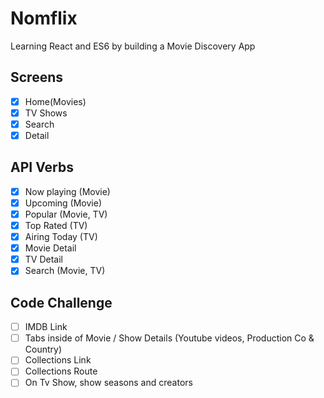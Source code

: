 # Nomflix

Learning React and ES6 by building a Movie Discovery App

## Screens

- [x] Home(Movies)
- [x] TV Shows
- [x] Search
- [x] Detail

## API Verbs

- [x] Now playing (Movie)
- [x] Upcoming (Movie)
- [x] Popular (Movie, TV)
- [x] Top Rated (TV)
- [x] Airing Today (TV)
- [x] Movie Detail
- [x] TV Detail
- [x] Search (Movie, TV)

## Code Challenge

- [ ] IMDB Link
- [ ] Tabs inside of Movie / Show Details (Youtube videos, Production Co & Country)
- [ ] Collections Link
- [ ] Collections Route
- [ ] On Tv Show, show seasons and creators
